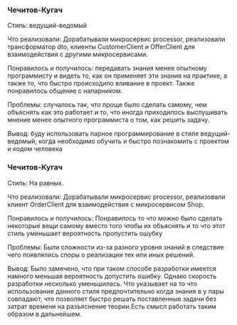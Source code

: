 ### Чечитов-Кугач

Стиль: ведущий-ведомый

Что реализовали: Дорабатывали микросервис processor, реализовали трансформатор dto, клиенты CustomerClient и OfferClient для взаимодействия с другими микросервисами.

Понравилось и получилось: передавать знания менее опытному программисту и видеть то, как он применяет эти знания на практике, а также то, что быстро происходило вливание в проект. Также понравилось общение с напарником.

Проблемы: случалось так, что проще было сделать самому, чем объяснять как это работает и то, что иногда приходилось выслушивать мнение менее опытного программиста о том, как решить задачу.

Вывод: буду использовать парное программирование в стиле ведущий-ведомый, когда необходимо обучить и быстро познакомить с проектом и кодом человека

### Чечитов-Кугач
Стиль: На равных.

Что реализовали: Дорабатывали микросервис processor, реализовали клиент OrderClient для взаимодействия с микросервисом Shop.

Понравилось и получилось: Понравилось то что можно было сделать некоторые вещи самому вместо того чтобы их объяснять и то что этот стиль уменьшает вероятность пропустить ошубку

Проблемы: Были сложности из-за разного уровня знаний в следствие чего появлялись споры о реализации тех или иных решений.

Вывод: Было замечено, что при таком способе разработки имеется намного меньшая вероятность допустить ошибку. Однако скорость разработки несколько уменьшилась. Что указывает на то что использование данного стиля предпочтительно когда знания в у пары совпадают, что позволяет быстро решать поставленные задачи без затрат времени на разъяснение теории.Есть смысл работать таким образом в дальнейшем. 